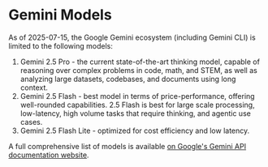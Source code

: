 # Gemini Models

As of 2025-07-15, the Google Gemini ecosystem (including Gemini CLI) is limited
to the following models:

1. Gemini 2.5 Pro - the current state-of-the-art thinking model, capable of
   reasoning over complex problems in code, math, and STEM, as well as analyzing
   large datasets, codebases, and documents using long context.
2. Gemini 2.5 Flash - best model in terms of price-performance, offering
   well-rounded capabilities. 2.5 Flash is best for large scale processing,
   low-latency, high volume tasks that require thinking, and agentic use cases.
3. Gemini 2.5 Flash Lite - optimized for cost efficiency and low latency.

A full comprehensive list of models is available [on Google's Gemini API documentation
website](https://ai.google.dev/gemini-api/docs/models).
